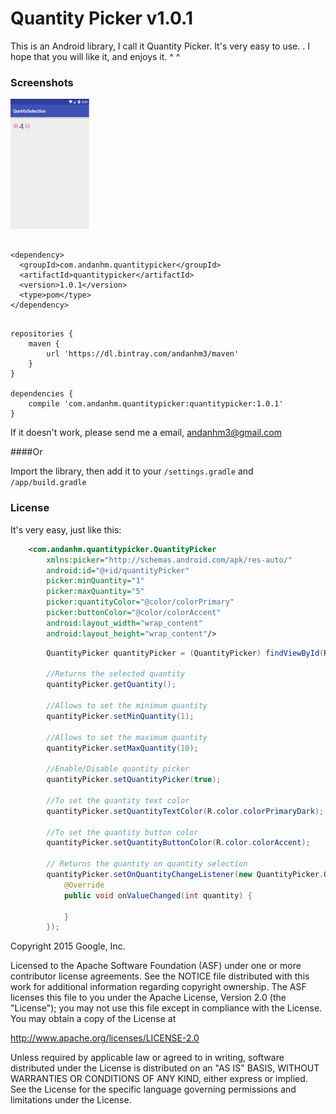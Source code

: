 # Quantity Picker v1.0.1

This is an Android library, I call it Quantity Picker. It's very easy to use.
 . I hope that you will like it, and enjoys it. ^ ^
### Screenshots


<img src="screenshots/picker.png" width="25%" />

```Maven

<dependency>
  <groupId>com.andanhm.quantitypicker</groupId>
  <artifactId>quantitypicker</artifactId>
  <version>1.0.1</version>
  <type>pom</type>
</dependency>
```

```Gradle

repositories {
    maven {
        url 'https://dl.bintray.com/andanhm3/maven'
    }
}

dependencies {
    compile 'com.andanhm.quantitypicker:quantitypicker:1.0.1'
}
```
If it doesn't work, please send me a email, andanhm3@gmail.com

####Or

Import the library, then add it to your `/settings.gradle` and `/app/build.gradle`
### License

It's very easy, just like this:
```xml
    <com.andanhm.quantitypicker.QuantityPicker
        xmlns:picker="http://schemas.android.com/apk/res-auto/"
        android:id="@+id/quantityPicker"
        picker:minQuantity="1"
        picker:maxQuantity="5"
        picker:quantityColor="@color/colorPrimary"
        picker:buttonColor="@color/colorAccent"
        android:layout_width="wrap_content"
        android:layout_height="wrap_content"/>
```

```java
        QuantityPicker quantityPicker = (QuantityPicker) findViewById(R.id.quantityPicker);

        //Returns the selected quantity
        quantityPicker.getQuantity();

        //Allows to set the minimum quantity
        quantityPicker.setMinQuantity(1);

        //Allows to set the maximum quantity
        quantityPicker.setMaxQuantity(10);

        //Enable/Disable quantity picker
        quantityPicker.setQuantityPicker(true);

        //To set the quantity text color
        quantityPicker.setQuantityTextColor(R.color.colorPrimaryDark);

        //To set the quantity button color
        quantityPicker.setQuantityButtonColor(R.color.colorAccent);

        // Returns the quantity on quantity selection
        quantityPicker.setOnQuantityChangeListener(new QuantityPicker.OnQuantityChangeListener() {
            @Override
            public void onValueChanged(int quantity) {

            }
        });

```
Copyright 2015 Google, Inc.

Licensed to the Apache Software Foundation (ASF) under one or more contributor
license agreements. See the NOTICE file distributed with this work for
additional information regarding copyright ownership. The ASF licenses this
file to you under the Apache License, Version 2.0 (the "License"); you may not
use this file except in compliance with the License. You may obtain a copy of
the License at

http://www.apache.org/licenses/LICENSE-2.0

Unless required by applicable law or agreed to in writing, software
distributed under the License is distributed on an "AS IS" BASIS, WITHOUT
WARRANTIES OR CONDITIONS OF ANY KIND, either express or implied. See the
License for the specific language governing permissions and limitations under
the License.
```

